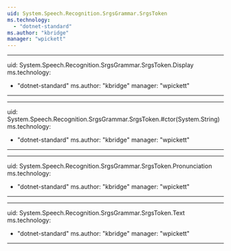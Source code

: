 ```yaml
---
uid: System.Speech.Recognition.SrgsGrammar.SrgsToken
ms.technology: 
  - "dotnet-standard"
ms.author: "kbridge"
manager: "wpickett"
---
```


---
uid: System.Speech.Recognition.SrgsGrammar.SrgsToken.Display
ms.technology: 
  - "dotnet-standard"
ms.author: "kbridge"
manager: "wpickett"
---

---
uid: System.Speech.Recognition.SrgsGrammar.SrgsToken.#ctor(System.String)
ms.technology: 
  - "dotnet-standard"
ms.author: "kbridge"
manager: "wpickett"
---

---
uid: System.Speech.Recognition.SrgsGrammar.SrgsToken.Pronunciation
ms.technology: 
  - "dotnet-standard"
ms.author: "kbridge"
manager: "wpickett"
---

---
uid: System.Speech.Recognition.SrgsGrammar.SrgsToken.Text
ms.technology: 
  - "dotnet-standard"
ms.author: "kbridge"
manager: "wpickett"
---
